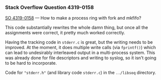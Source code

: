 ### Stack Overflow Question 4319-0158

[SO 4319-0158](http://stackoverflow.com/q/43190158) &mdash;
How to make a process ring with fork and mkfifo?

This code substantially rewrites the whole damn thing, but once all the
assignments were correct, it pretty much worked correctly.

Having the tracking code in `stderr.c` is great, but the writing needs
to be improved.
At the moment, it does multiple write calls (via `fprintf()`) which can
lead to undesirably interleaved output in a multi-process system.
This was already done for file descriptors and writing to syslog, so it
isn't going to be hard to incorporate.

Code for `"stderr.h"` (and library code `stderr.c`) in the `../libsoq`
directory.
